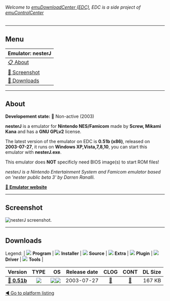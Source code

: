 ###### Welcome to [emuDownloadCenter (EDC)](https://github.com/PhoenixInteractiveNL/emuDownloadCenter/wiki/), EDC is a side project of [emuControlCenter](https://github.com/PhoenixInteractiveNL/emuControlCenter/wiki/)
***
## Menu
| **Emulator: nesterJ** |
|:---------|
| [:clipboard: About](#about) |
| [:sunrise: Screenshot](#screenshot) |
| [:floppy_disk: Downloads](#downloads) |
***
## About
**Developement state:** :red_circle: Non-active (2003)

**nesterJ** is a emulator for **Nintendo NES/Famicom** made by **Screw, Mikami Kana** and has a **GNU GPLv2** license.

The latest version of the emulator on EDC is **0.51b (x86)**, released on **2003-07-27**, it runs on **Windows XP,Vista,7,8,10**, you can start this emulator with **nesterJ.exe**.

This emulator does **NOT** specificly need BIOS image(s) to start ROM files!

_nesterJ is a Nintendo Entertainment System and Famicom emulator based on 'nester public beta 3' by Darren Ranalli._

[:link: **Emulator website**](http://www.dcn.ne.jp/~otim2/nesterj/en/)
***
## Screenshot
![](https://raw.githubusercontent.com/PhoenixInteractiveNL/emuDownloadCenter/master/hooks/nesterj/emulator_screen_01.jpg "nesterJ screenshot.")
***
## Downloads
Legend:
| ![](https://raw.githubusercontent.com/wiki/PhoenixInteractiveNL/emuDownloadCenter/images_misc/icon_program_24.png) **Program** | 
![](https://raw.githubusercontent.com/wiki/PhoenixInteractiveNL/emuDownloadCenter/images_misc/icon_installer_24.png) **Installer** | 
![](https://raw.githubusercontent.com/wiki/PhoenixInteractiveNL/emuDownloadCenter/images_misc/icon_source_code_24.png) **Source** | 
![](https://raw.githubusercontent.com/wiki/PhoenixInteractiveNL/emuDownloadCenter/images_misc/icon_extra_24.png) **Extra** | 
![](https://raw.githubusercontent.com/wiki/PhoenixInteractiveNL/emuDownloadCenter/images_misc/icon_plugin_24.png) **Plugin** | 
![](https://raw.githubusercontent.com/wiki/PhoenixInteractiveNL/emuDownloadCenter/images_misc/icon_driver_24.png) **Driver** | 
![](https://raw.githubusercontent.com/wiki/PhoenixInteractiveNL/emuDownloadCenter/images_misc/icon_tool_24.png) **Tools** | 
 
| Version | TYPE | OS | Release date | CLOG | CONT | DL Size |
|:--------|:----:|---:|:------------:|:----:|:----:|--------:|
| [:floppy_disk: **0.51b**](https://github.com/PhoenixInteractiveNL/edc-repo0004/raw/master/nesterj/0.51b.7z) | ![](https://raw.githubusercontent.com/wiki/PhoenixInteractiveNL/emuDownloadCenter/images_misc/icon_program_24.png) | ![](https://raw.githubusercontent.com/wiki/PhoenixInteractiveNL/emuDownloadCenter/images_misc/logo_windows_24.png)![](https://raw.githubusercontent.com/wiki/PhoenixInteractiveNL/emuDownloadCenter/images_misc/icon_32-bit_24.png) | 2003-07-27 | [:page_facing_up:](https://github.com/PhoenixInteractiveNL/edc-repo0004/blob/master/nesterj/0.51b_changelog.txt) | [:mag_right:](https://github.com/PhoenixInteractiveNL/edc-repo0004/blob/master/nesterj/0.51b_contents.txt) | 167 KB |

[:arrow_backward: Go to platform listing](https://github.com/PhoenixInteractiveNL/emuDownloadCenter/wiki/EDC-Platform-List)

